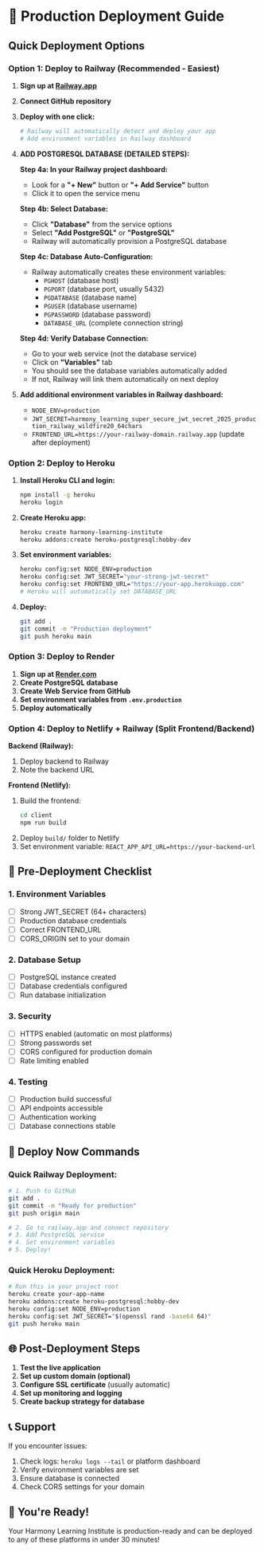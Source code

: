 # 🚀 Production Deployment Guide

## Quick Deployment Options

### Option 1: Deploy to Railway (Recommended - Easiest)

1. **Sign up at [Railway.app](https://railway.app)**
2. **Connect GitHub repository**
3. **Deploy with one click:**
   ```bash
   # Railway will automatically detect and deploy your app
   # Add environment variables in Railway dashboard
   ```
4. **ADD POSTGRESQL DATABASE (DETAILED STEPS):**
   
   **Step 4a: In your Railway project dashboard:**
   - Look for a **"+ New"** button or **"+ Add Service"** button
   - Click it to open the service menu
   
   **Step 4b: Select Database:**
   - Click **"Database"** from the service options
   - Select **"Add PostgreSQL"** or **"PostgreSQL"**
   - Railway will automatically provision a PostgreSQL database
   
   **Step 4c: Database Auto-Configuration:**
   - Railway automatically creates these environment variables:
     - `PGHOST` (database host)
     - `PGPORT` (database port, usually 5432)
     - `PGDATABASE` (database name)
     - `PGUSER` (database username)
     - `PGPASSWORD` (database password)
     - `DATABASE_URL` (complete connection string)
   
   **Step 4d: Verify Database Connection:**
   - Go to your web service (not the database service)
   - Click on **"Variables"** tab
   - You should see the database variables automatically added
   - If not, Railway will link them automatically on next deploy

5. **Add additional environment variables in Railway dashboard:**
   - `NODE_ENV=production`
   - `JWT_SECRET=harmony_learning_super_secure_jwt_secret_2025_production_railway_wildfire20_64chars`
   - `FRONTEND_URL=https://your-railway-domain.railway.app` (update after deployment)

### Option 2: Deploy to Heroku

1. **Install Heroku CLI and login:**
   ```bash
   npm install -g heroku
   heroku login
   ```

2. **Create Heroku app:**
   ```bash
   heroku create harmony-learning-institute
   heroku addons:create heroku-postgresql:hobby-dev
   ```

3. **Set environment variables:**
   ```bash
   heroku config:set NODE_ENV=production
   heroku config:set JWT_SECRET="your-strong-jwt-secret"
   heroku config:set FRONTEND_URL="https://your-app.herokuapp.com"
   # Heroku will automatically set DATABASE_URL
   ```

4. **Deploy:**
   ```bash
   git add .
   git commit -m "Production deployment"
   git push heroku main
   ```

### Option 3: Deploy to Render

1. **Sign up at [Render.com](https://render.com)**
2. **Create PostgreSQL database**
3. **Create Web Service from GitHub**
4. **Set environment variables from `.env.production`**
5. **Deploy automatically**

### Option 4: Deploy to Netlify + Railway (Split Frontend/Backend)

**Backend (Railway):**
1. Deploy backend to Railway
2. Note the backend URL

**Frontend (Netlify):**
1. Build the frontend:
   ```bash
   cd client
   npm run build
   ```
2. Deploy `build/` folder to Netlify
3. Set environment variable: `REACT_APP_API_URL=https://your-backend-url`

## 🔧 Pre-Deployment Checklist

### 1. Environment Variables
- [ ] Strong JWT_SECRET (64+ characters)
- [ ] Production database credentials
- [ ] Correct FRONTEND_URL
- [ ] CORS_ORIGIN set to your domain

### 2. Database Setup
- [ ] PostgreSQL instance created
- [ ] Database credentials configured
- [ ] Run database initialization

### 3. Security
- [ ] HTTPS enabled (automatic on most platforms)
- [ ] Strong passwords set
- [ ] CORS configured for production domain
- [ ] Rate limiting enabled

### 4. Testing
- [ ] Production build successful
- [ ] API endpoints accessible
- [ ] Authentication working
- [ ] Database connections stable

## 🚀 Deploy Now Commands

### Quick Railway Deployment:
```bash
# 1. Push to GitHub
git add .
git commit -m "Ready for production"
git push origin main

# 2. Go to railway.app and connect repository
# 3. Add PostgreSQL service
# 4. Set environment variables
# 5. Deploy!
```

### Quick Heroku Deployment:
```bash
# Run this in your project root
heroku create your-app-name
heroku addons:create heroku-postgresql:hobby-dev
heroku config:set NODE_ENV=production
heroku config:set JWT_SECRET="$(openssl rand -base64 64)"
git push heroku main
```

## 🌐 Post-Deployment Steps

1. **Test the live application**
2. **Set up custom domain (optional)**
3. **Configure SSL certificate** (usually automatic)
4. **Set up monitoring and logging**
5. **Create backup strategy for database**

## 📞 Support

If you encounter issues:
1. Check logs: `heroku logs --tail` or platform dashboard
2. Verify environment variables are set
3. Ensure database is connected
4. Check CORS settings for your domain

## 🎉 You're Ready!

Your Harmony Learning Institute is production-ready and can be deployed to any of these platforms in under 30 minutes!
